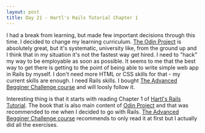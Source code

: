 ```yaml
---
layout: post
title: Day 21 - Hartl's Rails Tutorial Chapter 1
---
```

I had a break from learning, but made few important decisions through this time. I decided to change my learning curriculum. [The Odin Project](https://www.theodinproject.com/) is absolutely great, but it's systematic, university like, from the ground up and I think that in my situation it's not the fastest way get hired. I need to "hack" my way to be employable as soon as possible. It seems to me that the best way to get there is getting to the point of being able to write simple web app in Rails by myself. I don't need more HTML or CSS skills for that - my current skills are enough. I need Rails skills. I bought [The Advanced Begginer Challenge course](https://starthereacademy.teachable.com/p/abc-course) and will loosly follow it.

Interesting thing is that it starts with reading Chapter 1 of [Hartl's Rails Tutorial](https://www.railstutorial.org/book/). The book that is also main content of [Odin Project](https://www.theodinproject.com/) and that was recommended to me when I decided to go with Rails. [The Advanced Begginer Challenge course](https://starthereacademy.teachable.com/p/abc-course) recommends to only read it at first but I actually did all the exercises.

